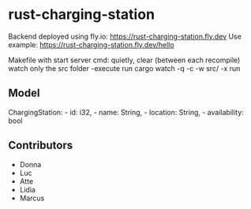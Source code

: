 # rust-charging-station

Backend deployed using fly.io: <https://rust-charging-station.fly.dev>
Use example: <https://rust-charging-station.fly.dev/hello>

Makefile with start server cmd: quietly, clear (between each recompile) watch only the src folder -execute run
cargo watch -q -c -w src/ -x run

## Model

ChargingStation:
    - id: i32,
    - name: String,
    - location: String,
    - availability: bool

## Contributors

- Donna
- Luc
- Atte
- Lidia
- Marcus
